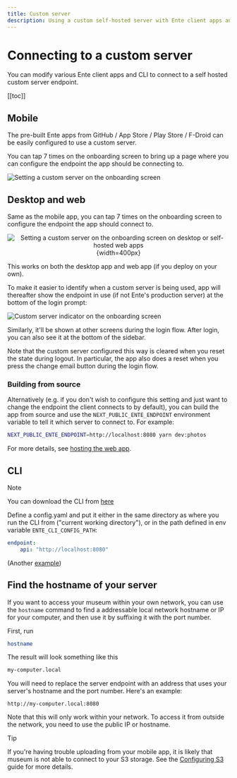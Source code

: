 ```yaml
---
title: Custom server
description: Using a custom self-hosted server with Ente client apps and CLI
---
```


# Connecting to a custom server

You can modify various Ente client apps and CLI to connect to a self hosted
custom server endpoint.

[[toc]]

## Mobile

The pre-built Ente apps from GitHub / App Store / Play Store / F-Droid can be
easily configured to use a custom server.

You can tap 7 times on the onboarding screen to bring up a page where you can
configure the endpoint the app should be connecting to.

![Setting a custom server on the onboarding screen](custom-server.png)

## Desktop and web

Same as the mobile app, you can tap 7 times on the onboarding screen to
configure the endpoint the app should connect to.

<div align="center">

![Setting a custom server on the onboarding screen on desktop or self-hosted web
apps](web-dev-settings.png){width=400px}

</div>

This works on both the desktop app and web app (if you deploy on your own).

To make it easier to identify when a custom server is being used, app will
thereafter show the endpoint in use (if not Ente's production server) at the
bottom of the login prompt:

![Custom server indicator on the onboarding screen](web-custom-endpoint-indicator.png)

Similarly, it'll be shown at other screens during the login flow. After login,
you can also see it at the bottom of the sidebar.

Note that the custom server configured this way is cleared when you reset the
state during logout. In particular, the app also does a reset when you press the
change email button during the login flow.

### Building from source

Alternatively (e.g. if you don't wish to configure this setting and just want to
change the endpoint the client connects to by default), you can build the app
from source and use the `NEXT_PUBLIC_ENTE_ENDPOINT` environment variable to tell
it which server to connect to. For example:

```sh
NEXT_PUBLIC_ENTE_ENDPOINT=http://localhost:8080 yarn dev:photos
```

For more details, see
[hosting the web app](https://help.ente.io/self-hosting/guides/web-app).

## CLI

> [!NOTE]
>
> You can download the CLI from
> [here](https://github.com/ente-io/ente/releases?q=tag%3Acli-v0)

Define a config.yaml and put it either in the same directory as where you run
the CLI from ("current working directory"), or in the path defined in env
variable `ENTE_CLI_CONFIG_PATH`:

```yaml
endpoint:
    api: "http://localhost:8080"
```

(Another
[example](https://github.com/ente-io/ente/blob/main/cli/config.yaml.example))

## Find the hostname of your server

If you want to access your museum within your own network, you can use the
`hostname` command to find a addressable local network hostname or IP for your
computer, and then use it by suffixing it with the port number.

First, run

```sh
hostname
```

The result will look something like this

```sh
my-computer.local
```

You will need to replace the server endpoint with an address that uses your
server's hostname and the port number. Here's an example:

```
http://my-computer.local:8080
```

Note that this will only work within your network. To access it from outside the
network, you need to use the public IP or hostname.

> [!TIP]
>
> If you're having trouble uploading from your mobile app, it is likely that
> museum is not able to connect to your S3 storage. See the
> [Configuring S3](/self-hosting/guides/configuring-s3) guide for more details.

